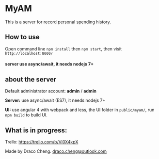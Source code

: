 # MyAM

This is a server for record personal spending history.

## How to use
 Open command line ```npm install``` then ```npm start```, then visit ```http://localhost:8000/```
 
 #### server use async/await, it needs nodejs 7+

## about the server
Default administrator account: __admin__ / __admin__

__Server:__ use async/await (ES7), it needs nodejs 7+

__UI:__ use angular 4 with webpack and less, the UI folder in ```public/myam/```, run ```npm build``` to build UI.

## What is in progress:
Trello: https://trello.com/b/Vi0X4kpX



Made by Draco Cheng.
draco.cheng@outlook.com





